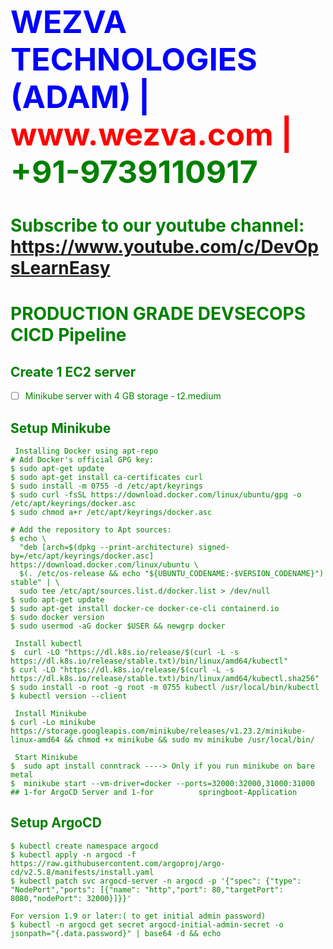 <html><body><h1 style="font-size:50px;color:blue;">WEZVA TECHNOLOGIES (ADAM) | <font style="color:red;"> www.wezva.com | <font style="color:green;"> +91-9739110917 </h1>
<h1> Subscribe to our youtube channel: 
<a href="https://www.youtube.com/c/DevOpsLearnEasy">https://www.youtube.com/c/DevOpsLearnEasy</a> </h1>
</body></html>


# PRODUCTION GRADE DEVSECOPS CICD Pipeline

## Create 1 EC2 server
- [ ] Minikube server with 4 GB storage - t2.medium

## Setup Minikube
```
 Installing Docker using apt-repo
# Add Docker's official GPG key:
$ sudo apt-get update
$ sudo apt-get install ca-certificates curl 
$ sudo install -m 0755 -d /etc/apt/keyrings
$ sudo curl -fsSL https://download.docker.com/linux/ubuntu/gpg -o /etc/apt/keyrings/docker.asc
$ sudo chmod a+r /etc/apt/keyrings/docker.asc

# Add the repository to Apt sources:
$ echo \
  "deb [arch=$(dpkg --print-architecture) signed-by=/etc/apt/keyrings/docker.asc] https://download.docker.com/linux/ubuntu \
  $(. /etc/os-release && echo "${UBUNTU_CODENAME:-$VERSION_CODENAME}") stable" | \
  sudo tee /etc/apt/sources.list.d/docker.list > /dev/null
$ sudo apt-get update
$ sudo apt-get install docker-ce docker-ce-cli containerd.io
$ sudo docker version
$ sudo usermod -aG docker $USER && newgrp docker

 Install kubectl
$  curl -LO "https://dl.k8s.io/release/$(curl -L -s https://dl.k8s.io/release/stable.txt)/bin/linux/amd64/kubectl"
$ curl -LO "https://dl.k8s.io/release/$(curl -L -s https://dl.k8s.io/release/stable.txt)/bin/linux/amd64/kubectl.sha256"
$ sudo install -o root -g root -m 0755 kubectl /usr/local/bin/kubectl
$ kubectl version --client

 Install Minikube
$ curl -Lo minikube https://storage.googleapis.com/minikube/releases/v1.23.2/minikube-linux-amd64 && chmod +x minikube && sudo mv minikube /usr/local/bin/

 Start Minikube
$  sudo apt install conntrack ----> Only if you run minikube on bare metal
$  minikube start --vm-driver=docker --ports=32000:32000,31000:31000 ## 1-for ArgoCD Server and 1-for          springboot-Application
```

## Setup ArgoCD
```
$ kubectl create namespace argocd
$ kubectl apply -n argocd -f https://raw.githubusercontent.com/argoproj/argo-cd/v2.5.8/manifests/install.yaml
$ kubectl patch svc argocd-server -n argocd -p '{"spec": {"type": "NodePort","ports": [{"name": "http","port": 80,"targetPort": 8080,"nodePort": 32000}]}}' 

For version 1.9 or later:( to get initial admin password)
$ kubectl -n argocd get secret argocd-initial-admin-secret -o jsonpath="{.data.password}" | base64 -d && echo
```
